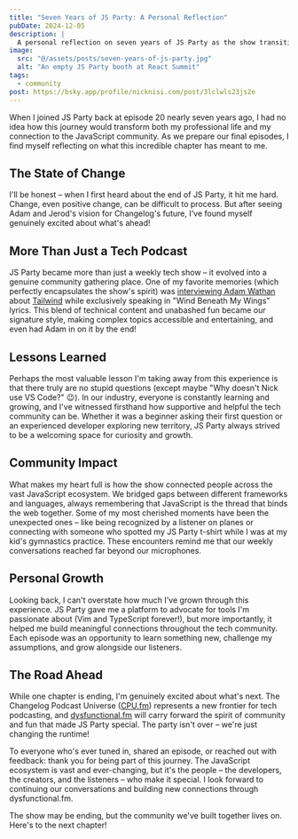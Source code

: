 ```yaml
---
title: "Seven Years of JS Party: A Personal Reflection"
pubDate: 2024-12-05
description: |
  A personal reflection on seven years of JS Party as the show transitions into its next chapter with dysfunctional.fm.
image:
  src: "@/assets/posts/seven-years-of-js-party.jpg"
  alt: "An empty JS Party booth at React Summit"
tags:
  - community
post: https://bsky.app/profile/nicknisi.com/post/3lclwls23js2e
---
```


When I joined JS Party back at episode 20 nearly seven years ago, I had no idea how this journey would transform both my professional life and my connection to the JavaScript community. As we prepare our final episodes, I find myself reflecting on what this incredible chapter has meant to me.

## The State of Change

I'll be honest – when I first heard about the end of JS Party, it hit me hard. Change, even positive change, can be difficult to process. But after seeing Adam and Jerod's vision for Changelog's future, I've found myself genuinely excited about what's ahead! 

## More Than Just a Tech Podcast

JS Party became more than just a weekly tech show – it evolved into a genuine community gathering place. One of my favorite memories (which perfectly encapsulates the show's spirit) was [interviewing Adam Wathan](https://changelog.com/jsparty/155) about [Tailwind](https://tailwindcss.com) while exclusively speaking in "Wind Beneath My Wings" lyrics. This blend of technical content and unabashed fun became our signature style, making complex topics accessible and entertaining, and even had Adam in on it by the end!

## Lessons Learned

Perhaps the most valuable lesson I'm taking away from this experience is that there truly are no stupid questions (except maybe "Why doesn't Nick use VS Code?" 😉). In our industry, everyone is constantly learning and growing, and I've witnessed firsthand how supportive and helpful the tech community can be. Whether it was a beginner asking their first question or an experienced developer exploring new territory, JS Party always strived to be a welcoming space for curiosity and growth.

## Community Impact

What makes my heart full is how the show connected people across the vast JavaScript ecosystem. We bridged gaps between different frameworks and languages, always remembering that JavaScript is the thread that binds the web together. Some of my most cherished moments have been the unexpected ones – like being recognized by a listener on planes or connecting with someone who spotted my JS Party t-shirt while I was at my kid's gymnastics practice. These encounters remind me that our weekly conversations reached far beyond our microphones.

## Personal Growth

Looking back, I can't overstate how much I've grown through this experience. JS Party gave me a platform to advocate for tools I'm passionate about (Vim and TypeScript forever!), but more importantly, it helped me build meaningful connections throughout the tech community. Each episode was an opportunity to learn something new, challenge my assumptions, and grow alongside our listeners.

## The Road Ahead

While one chapter is ending, I'm genuinely excited about what's next. The Changelog Podcast Universe ([CPU.fm](https://cpu.fm)) represents a new frontier for tech podcasting, and [dysfunctional.fm](https://dysfunctional.fm) will carry forward the spirit of community and fun that made JS Party special. The party isn't over – we're just changing the runtime!

To everyone who's ever tuned in, shared an episode, or reached out with feedback: thank you for being part of this journey. The JavaScript ecosystem is vast and ever-changing, but it's the people – the developers, the creators, and the listeners – who make it special. I look forward to continuing our conversations and building new connections through dysfunctional.fm.

The show may be ending, but the community we've built together lives on. Here's to the next chapter!

